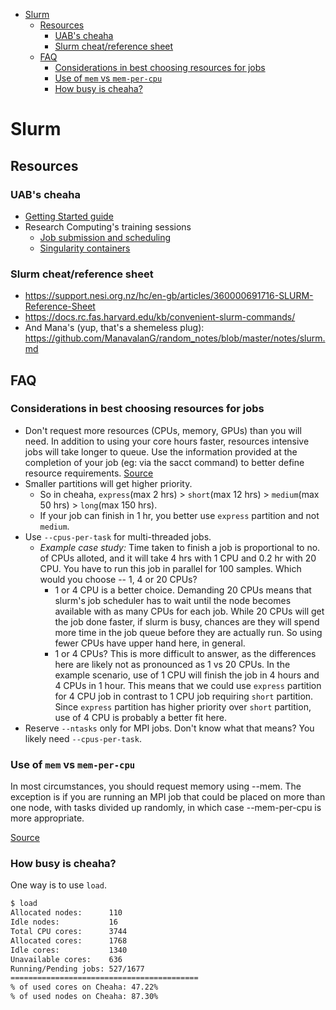 - [Slurm](#slurm)
  - [Resources](#resources)
    - [UAB's cheaha](#uabs-cheaha)
    - [Slurm cheat/reference sheet](#slurm-cheatreference-sheet)
  - [FAQ](#faq)
    - [Considerations in best choosing resources for jobs](#considerations-in-best-choosing-resources-for-jobs)
    - [Use of `mem` vs `mem-per-cpu`](#use-of-mem-vs-mem-per-cpu)
    - [How busy is cheaha?](#how-busy-is-cheaha)

# Slurm

## Resources

### UAB's cheaha

* [Getting Started guide](https://docs.uabgrid.uab.edu/wiki/Cheaha_GettingStarted)
* Research Computing's training sessions
  * [Job submission and scheduling](https://www.youtube.com/watch?v=G1yBVlPiBfY)
  * [Singularity containers](https://gitlab.rc.uab.edu/rc-training-sessions/singularity_containers/-/tree/master)

### Slurm cheat/reference sheet

* https://support.nesi.org.nz/hc/en-gb/articles/360000691716-SLURM-Reference-Sheet
* https://docs.rc.fas.harvard.edu/kb/convenient-slurm-commands/
* And Mana's (yup, that's a shemeless plug): https://github.com/ManavalanG/random_notes/blob/master/notes/slurm.md


## FAQ

### Considerations in best choosing resources for jobs

* Don't request more resources (CPUs, memory, GPUs) than you will need. In addition to using your core hours faster,
  resources intensive jobs will take longer to queue. Use the information provided at the completion of your job (eg:
  via the sacct command) to better define resource requirements.
  [Source](https://support.nesi.org.nz/hc/en-gb/articles/360000705196)
* Smaller partitions will get higher priority.
  * So in cheaha, `express`(max 2 hrs) > `short`(max 12 hrs) > `medium`(max 50 hrs) > `long`(max 150 hrs).
  * If your job can finish in 1 hr, you better use `express` partition and not `medium`.
* Use `--cpus-per-task` for multi-threaded jobs.
  * *Example case study:* Time taken to finish a job is proportional to no. of CPUs alloted, and it will take 4 hrs with
    1 CPU and 0.2 hr with 20 CPU. You have to run this job in parallel for 100 samples. Which would you choose -- 1, 4 or
    20 CPUs?
    * 1 or 4 CPU is a better choice. Demanding 20 CPUs means that slurm's job scheduler has to wait until the node becomes
      available with as many CPUs for each job. While 20 CPUs will get the job done faster, if slurm is busy, chances
      are they will spend more time in the job queue before they are actually run. So using fewer CPUs have upper hand here,
      in general.
    * 1 or 4 CPUs? This is more difficult to answer, as the differences here are likely not as pronounced as 1 vs 20
      CPUs. In the example scenario, use of 1 CPU will finish the job in 4 hours and 4 CPUs in 1 hour. This means that we
      could use `express` partition for 4 CPU job in contrast to 1 CPU job requiring `short` partition. Since `express`
      partition has higher priority over `short` partition, use of 4 CPU is probably a better fit here.
* Reserve `--ntasks` only for MPI jobs. Don't know what that means? You likely need `--cpus-per-task`.


### Use of `mem` vs `mem-per-cpu`

In most circumstances, you should request memory using --mem. The exception is if you are running an MPI job that could
be placed on more than one node, with tasks divided up randomly, in which case --mem-per-cpu is more appropriate.

[Source](https://support.nesi.org.nz/hc/en-gb/articles/360001108756)


### How busy is cheaha?

One way is to use `load`.

```sh
$ load
Allocated nodes:      110
Idle nodes:           16
Total CPU cores:      3744
Allocated cores:      1768
Idle cores:           1340
Unavailable cores:    636
Running/Pending jobs: 527/1677
==========================================
% of used cores on Cheaha: 47.22%
% of used nodes on Cheaha: 87.30%
```
